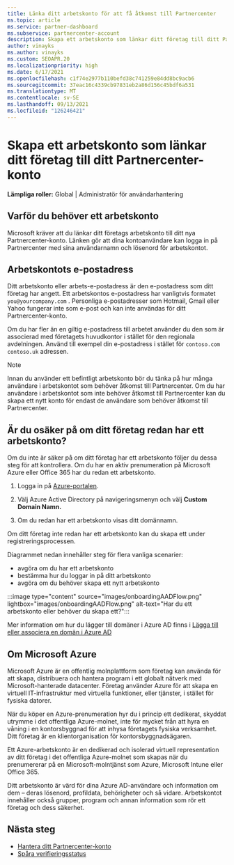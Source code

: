 ```yaml
---
title: Länka ditt arbetskonto för att få åtkomst till Partnercenter
ms.topic: article
ms.service: partner-dashboard
ms.subservice: partnercenter-account
description: Skapa ett arbetskonto som länkar ditt företag till ditt Partnercenter-konto. Detta gör att anställda i ditt företag kan komma åt Partnercenter.
author: vinayks
ms.author: vinayks
ms.custom: SEOAPR.20
ms.localizationpriority: high
ms.date: 6/17/2021
ms.openlocfilehash: c1f74e2977b110befd38c741259e84dd8bc9acb6
ms.sourcegitcommit: 37eac16c4339cb97831eb2a86d156c45bdf6a531
ms.translationtype: MT
ms.contentlocale: sv-SE
ms.lasthandoff: 09/13/2021
ms.locfileid: "126246421"
---
```

# <a name="create-a-work-account-that-links-your-company-to-your-partner-center-account"></a>Skapa ett arbetskonto som länkar ditt företag till ditt Partnercenter-konto

**Lämpliga roller:** Global | Administratör för användarhantering

## <a name="why-you-need-a-work-account"></a>Varför du behöver ett arbetskonto

Microsoft kräver att du länkar ditt företags arbetskonto till ditt nya Partnercenter-konto. Länken gör att dina kontoanvändare kan logga in på Partnercenter med sina användarnamn och lösenord för arbetskontot.

## <a name="the-work-account-email-address"></a>Arbetskontots e-postadress

Ditt arbetskonto eller arbets-e-postadress är den e-postadress som ditt företag har angett. Ett arbetskontos e-postadress har vanligtvis formatet `you@yourcompany.com` . Personliga e-postadresser som Hotmail, Gmail eller Yahoo fungerar inte som e-post och kan inte användas för ditt Partnercenter-konto.

Om du har fler än en giltig e-postadress till arbetet använder du den som är associerad med företagets huvudkontor i stället för den regionala avdelningen. Använd till exempel din e-postadress i stället för `contoso.com` `contoso.uk` adressen.

> [!NOTE]  
> Innan du använder ett befintligt arbetskonto bör du tänka på hur många användare i arbetskontot som behöver åtkomst till Partnercenter. Om du har användare i arbetskontot som inte behöver åtkomst till Partnercenter kan du skapa ett nytt konto för endast de användare som behöver åtkomst till Partnercenter.

## <a name="not-sure-if-your-company-already-has-a-work-account"></a>Är du osäker på om ditt företag redan har ett arbetskonto?

Om du inte är säker på om ditt företag har ett arbetskonto följer du dessa steg för att kontrollera. Om du har en aktiv prenumeration på Microsoft Azure eller Office 365 har du redan ett arbetskonto.

1. Logga in på [Azure-portalen](https://portal.azure.com).

2. Välj Azure Active Directory på navigeringsmenyn och välj **Custom Domain Namn.**

3. Om du redan har ett arbetskonto visas ditt domännamn.

Om ditt företag inte redan har ett arbetskonto kan du skapa ett under registreringsprocessen.

Diagrammet nedan innehåller steg för flera vanliga scenarier:

- avgöra om du har ett arbetskonto
- bestämma hur du loggar in på ditt arbetskonto
- avgöra om du behöver skapa ett nytt arbetskonto

:::image type="content" source="images/onboardingAADFlow.png" lightbox="images/onboardingAADFlow.png" alt-text="Har du ett arbetskonto eller behöver du skapa ett?":::

Mer information om hur du lägger till domäner i Azure AD finns i [Lägga till eller associera en domän i Azure AD](/azure/active-directory/active-directory-add-domain)

## <a name="about-microsoft-azure"></a>Om Microsoft Azure

Microsoft Azure är en offentlig molnplattform som företag kan använda för att skapa, distribuera och hantera program i ett globalt nätverk med Microsoft-hanterade datacenter. Företag använder Azure för att skapa en virtuell IT-infrastruktur med virtuella funktioner, eller tjänster, i stället för fysiska datorer.

När du köper en Azure-prenumeration hyr du i princip ett dedikerat, skyddat utrymme i det offentliga Azure-molnet, inte för mycket från att hyra en våning i en kontorsbyggnad för att inhysa företagets fysiska verksamhet. Ditt företag är en klientorganisation för kontorsbyggnadsägaren.

Ett Azure-arbetskonto är en dedikerad och isolerad virtuell representation av ditt företag i det offentliga Azure-molnet som skapas när du prenumererar på en Microsoft-molntjänst som Azure, Microsoft Intune eller Office 365.

Ditt arbetskonto är värd för dina Azure AD-användare och information om dem – deras lösenord, profildata, behörigheter och så vidare. Arbetskontot innehåller också grupper, program och annan information som rör ett företag och dess säkerhet.

## <a name="next-steps"></a>Nästa steg

- [Hantera ditt Partnercenter-konto](partner-center-account-setup.md)
- [Spåra verifieringsstatus](verification-responses.md)
